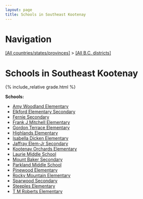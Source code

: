 ```yaml
---
layout: page
title: Schools in Southeast Kootenay
---
```

# Navigation

[[All countries/states/provinces]](../..) > [[All B.C. districts]](..)

# Schools in Southeast Kootenay

{% include_relative grade.html %}

**Schools:**

- [Amy Woodland Elementary](Amy_Woodland_Elementary.md)
- [Elkford Elementary Secondary](Elkford_Elementary_Secondary.md)
- [Fernie Secondary](Fernie_Secondary.md)
- [Frank J Mitchell Elementary](Frank_J_Mitchell_Elementary.md)
- [Gordon Terrace Elementary](Gordon_Terrace_Elementary.md)
- [Highlands Elementary](Highlands_Elementary.md)
- [Isabella Dicken Elementary](Isabella_Dicken_Elementary.md)
- [Jaffray Elem-Jr Secondary](Jaffray_Elem-Jr_Secondary.md)
- [Kootenay Orchards Elementary](Kootenay_Orchards_Elementary.md)
- [Laurie Middle School](Laurie_Middle_School.md)
- [Mount Baker Secondary](Mount_Baker_Secondary.md)
- [Parkland Middle School](Parkland_Middle_School.md)
- [Pinewood Elementary](Pinewood_Elementary.md)
- [Rocky Mountain Elementary](Rocky_Mountain_Elementary.md)
- [Sparwood Secondary](Sparwood_Secondary.md)
- [Steeples Elementary](Steeples_Elementary.md)
- [T M Roberts Elementary](T_M_Roberts_Elementary.md)
